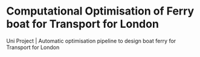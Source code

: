 # Computational Optimisation of Ferry boat for Transport for London
Uni Project | Automatic optimisation pipeline to design boat ferry for Transport for London
